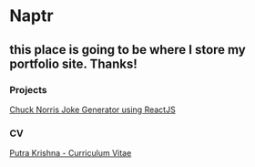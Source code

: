 # Naptr

## this place is going to be where I store my portfolio site. Thanks!

### Projects
[Chuck Norris Joke Generator using ReactJS](https://naptr.github.io/chuck-norris-jokes-generator-react/#/)

### CV
[Putra Krishna - Curriculum Vitae](https://naptr.github.io/cv/)
